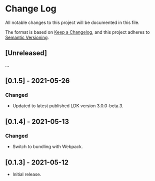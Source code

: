 # Change Log

All notable changes to this project will be documented in this file.

The format is based on [Keep a Changelog](https://keepachangelog.com/en/1.0.0/), and this project
adheres to [Semantic Versioning](https://semver.org/spec/v2.0.0.html).

## [Unreleased]

...

## [0.1.5] - 2021-05-26

### Changed

- Updated to latest published LDK version 3.0.0-beta.3.

## [0.1.4] - 2021-05-13

### Changed

- Switch to bundling with Webpack.

## [0.1.3] - 2021-05-12

- Initial release.
